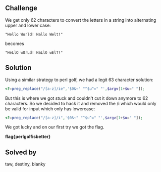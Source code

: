 ## Challenge

We get only 62 characters to convert the letters in a string into alternating upper and lower case:

```
"Hello World! Hallo Welt!"
```
becomes
```
"HeLlO wOrLd! HaLlO wElT!"
```

## Solution

Using a similar strategy to perl golf, we had a legit 63 character solution:

```php
<?=preg_replace("/[a-z]/ie",'$0&~" "^$u^=" "',$argv[1+$u=" "]);
```

But this is where we got stuck and couldn't cut it down anymore to 62 characters. So we decided to hack it and removed the /i which would only be valid for input which only has lowercase:

```php
<?=preg_replace("/[a-z]/i",'$0&~" "^$u^=" "',$argv[1+$u=" "]);
```

We got lucky and on our first try we got the flag.

**flag{perlgolfisbetter}**

## Solved by
taw, destiny, blanky
